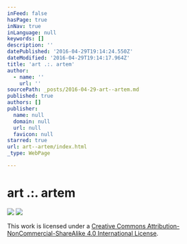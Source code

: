 ```yaml
---
inFeed: false
hasPage: true
inNav: true
inLanguage: null
keywords: []
description: ''
datePublished: '2016-04-29T19:14:24.550Z'
dateModified: '2016-04-29T19:14:17.964Z'
title: 'art .:. artem'
author:
  - name: ''
    url: ''
sourcePath: _posts/2016-04-29-art--artem.md
published: true
authors: []
publisher:
  name: null
  domain: null
  url: null
  favicon: null
starred: true
url: art--artem/index.html
_type: WebPage

---
```

# art .:. artem
![](https://s3-us-west-2.amazonaws.com/the-grid-img/p/397750107f84a6315476816251fa98acee089d87.jpg)
![](https://the-grid-user-content.s3-us-west-2.amazonaws.com/4e239fff-0f44-4f66-a895-03e3caa33008.jpg)

This work is licensed under a [Creative Commons Attribution-NonCommercial-ShareAlike 4.0 International License][0].

[0]: http://creativecommons.org/licenses/by-nc-sa/4.0/